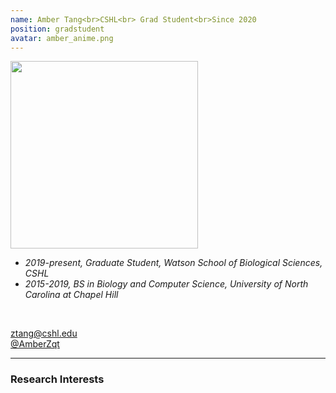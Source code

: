 ```yaml
---
name: Amber Tang<br>CSHL<br> Grad Student<br>Since 2020
position: gradstudent
avatar: amber_anime.png
---
```


<img width="300" src="{{site.baseurl}}/anime/{{page.avatar}}" data-action="zoom">
<br>

- _2019-present, Graduate Student, Watson School of Biological Sciences, CSHL_ <br>
- _2015-2019, BS in Biology and Computer Science, University of North Carolina at Chapel Hill_ <br>
<br>

<a href="mailto:ztang@cshl.edu"><i class="fa fa-envelope-o"></i> ztang@cshl.edu</a><br>
<a href="https://twitter.com/AmberZqt"><i class="fa fa-twitter"></i> @AmberZqt </a><br>


<hr>

### Research Interests

<br>
<br>
<br>

&nbsp;
&nbsp;
&nbsp;
&nbsp;
&nbsp;
&nbsp;
&nbsp;
&nbsp;
&nbsp;
&nbsp;
&nbsp;
&nbsp;
&nbsp;
&nbsp;
&nbsp;
&nbsp;
&nbsp;
&nbsp;
&nbsp;
&nbsp;
&nbsp;
&nbsp;
&nbsp;
&nbsp;

